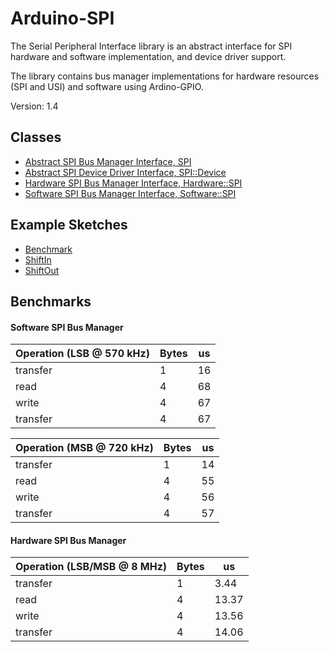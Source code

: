 # Arduino-SPI

The Serial Peripheral Interface library is an abstract interface for SPI
hardware and software implementation, and device driver support.

The library contains bus manager implementations for hardware
resources (SPI and USI) and software using Ardino-GPIO.

Version: 1.4

## Classes

* [Abstract SPI Bus Manager Interface, SPI](./src/SPI.h)
* [Abstract SPI Device Driver Interface, SPI::Device](./src/SPI.h)
* [Hardware SPI Bus Manager Interface, Hardware::SPI](./src/Hardware/SPI.h)
* [Software SPI Bus Manager Interface, Software::SPI](./src/Software/SPI.h)

## Example Sketches

* [Benchmark](./examples/Benchmark)
* [ShiftIn](./examples/ShiftIn)
* [ShiftOut](./examples/ShiftOut)

## Benchmarks

#### Software SPI Bus Manager

Operation (LSB @ 570 kHz) | Bytes | us
----------|-------|----
transfer | 1 | 16
read | 4 | 68
write | 4  | 67
transfer | 4  | 67

Operation (MSB @ 720 kHz) | Bytes | us
----------|-------|----
transfer | 1 | 14
read | 4 | 55
write | 4  | 56
transfer | 4  | 57

#### Hardware SPI Bus Manager

Operation (LSB/MSB @ 8 MHz) | Bytes | us
----------|-------|----
transfer | 1 | 3.44
read | 4 | 13.37
write | 4  | 13.56
transfer | 4  | 14.06
